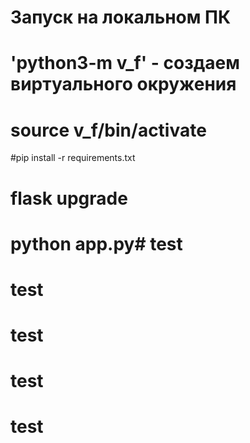 # Запуск на  локальном ПК
# 'python3-m v_f' - создаем виртуального окружения
# source v_f/bin/activate
#pip install -r requirements.txt
# flask upgrade
# python app.py# test
# test
# test
# test
# test
